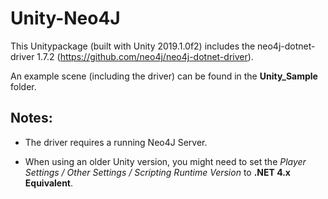 # Unity-Neo4J

This Unitypackage (built with Unity 2019.1.0f2) includes the neo4j-dotnet-driver 1.7.2 (https://github.com/neo4j/neo4j-dotnet-driver).

An example scene (including the driver) can be found in the __Unity_Sample__ folder.

## Notes:

- The driver requires a running Neo4J Server. 

- When using an older Unity version, you might need to set the *Player Settings / Other Settings / Scripting Runtime Version* to __.NET 4.x Equivalent__. 